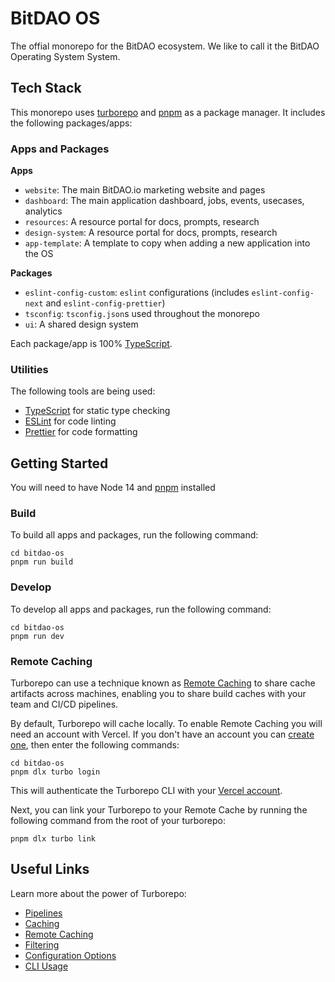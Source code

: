 # BitDAO OS

The offial monorepo for the BitDAO ecosystem. We like to call it the BitDAO Operating System System.


## Tech Stack

This monorepo uses [turborepo]() and [pnpm](https://pnpm.io) as a package manager. It includes the following packages/apps:

### Apps and Packages

**Apps**

- `website`: The main BitDAO.io marketing website and pages
- `dashboard`: The main application dashboard, jobs, events, usecases, analytics 
- `resources`: A resource portal for docs, prompts, research
- `design-system`: A resource portal for docs, prompts, research
- `app-template`: A template to copy when adding a new application into the OS

**Packages**

- `eslint-config-custom`: `eslint` configurations (includes `eslint-config-next` and `eslint-config-prettier`)
- `tsconfig`: `tsconfig.json`s used throughout the monorepo
- `ui`: A shared design system

Each package/app is 100% [TypeScript](https://www.typescriptlang.org/).

### Utilities

The following tools are being used:

- [TypeScript](https://www.typescriptlang.org/) for static type checking
- [ESLint](https://eslint.org/) for code linting
- [Prettier](https://prettier.io) for code formatting


## Getting Started
You will need to have Node 14 and [pnpm](https://pnpm.io) installed 


### Build

To build all apps and packages, run the following command:

```
cd bitdao-os
pnpm run build
```

### Develop

To develop all apps and packages, run the following command:

```
cd bitdao-os
pnpm run dev
```

### Remote Caching

Turborepo can use a technique known as [Remote Caching](https://turbo.build/repo/docs/core-concepts/remote-caching) to share cache artifacts across machines, enabling you to share build caches with your team and CI/CD pipelines.

By default, Turborepo will cache locally. To enable Remote Caching you will need an account with Vercel. If you don't have an account you can [create one](https://vercel.com/signup), then enter the following commands:

```
cd bitdao-os
pnpm dlx turbo login
```

This will authenticate the Turborepo CLI with your [Vercel account](https://vercel.com/docs/concepts/personal-accounts/overview).

Next, you can link your Turborepo to your Remote Cache by running the following command from the root of your turborepo:

```
pnpm dlx turbo link
```

## Useful Links

Learn more about the power of Turborepo:

- [Pipelines](https://turbo.build/repo/docs/core-concepts/monorepos/running-tasks)
- [Caching](https://turbo.build/repo/docs/core-concepts/caching)
- [Remote Caching](https://turbo.build/repo/docs/core-concepts/remote-caching)
- [Filtering](https://turbo.build/repo/docs/core-concepts/monorepos/filtering)
- [Configuration Options](https://turbo.build/repo/docs/reference/configuration)
- [CLI Usage](https://turbo.build/repo/docs/reference/command-line-reference)
